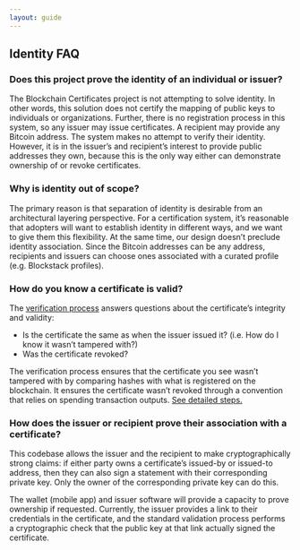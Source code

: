 ```yaml
---
layout: guide
---
```


## Identity FAQ

### Does this project prove the identity of an individual or issuer?

The Blockchain Certificates project is not attempting to solve identity. In other words, this solution does not certify the mapping of public keys to individuals or organizations. Further, there is no registration process in this system, so any issuer may issue certificates. A recipient may provide any Bitcoin address. The system makes no attempt to verify their identity. However, it is in the issuer’s and recipient’s interest to provide public addresses they own, because this is the only way either can demonstrate ownership of or revoke certificates.

### Why is identity out of scope?

The primary reason is that separation of identity is desirable from an architectural layering perspective. For a certification system, it’s reasonable that adopters will want to establish identity in different ways, and we want to give them this flexibility. At the same time, our design doesn’t preclude identity association. Since the Bitcoin addresses can be any address, recipients and issuers can choose ones associated with a curated profile (e.g. Blockstack profiles).

### How do you know a certificate is valid?

The [verification process](verification-process.html) answers questions about the certificate’s integrity and validity:

*   Is the certificate the same as when the issuer issued it? (i.e. How do I know it wasn’t tampered with?)
*   Was the certificate revoked?

The verification process ensures that the certificate you see wasn’t tampered with by comparing hashes with what is registered on the blockchain. It ensures the certificate wasn’t revoked through a convention that relies on spending transaction outputs. [See detailed steps.](verification-process.html)

### How does the issuer or recipient prove their association with a certificate?

This codebase allows the issuer and the recipient to make cryptographically strong claims: if either party owns a certificate’s issued-by or issued-to address, then they can also sign a statement with their corresponding private key. Only the owner of the corresponding private key can do this.

The wallet (mobile app) and issuer software will provide a capacity to prove ownership if requested. Currently, the issuer provides a link to their credentials in the certificate, and the standard validation process performs a cryptographic check that the public key at that link actually signed the certificate.
